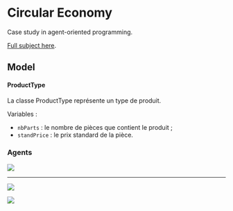 # Circular Economy

Case study in agent-oriented programming.

[Full subject here](https://github.com/EmmanuelADAM/jade/tree/english/issia23).

## Model

#### ProductType

La classe ProductType représente un type de produit.

Variables :

- `nbParts` : le nombre de pièces que contient le produit ;
- `standPrice` : le prix standard de la pièce.



### Agents

<!--
```
@startuml class

class User {
    Product[] products
    int skill
    int money
    int time
}

class RepairCafe {
    int cost
}

class SparePartsStore {
    int stock
    Part part ?
    int cost
}

class SecondHandStore {
    int stock
    Part part ?
    int cost
}

class Distributor {
    int cost
}

interface Product {
    float price
    Part[] parts
}
interface Part {
    
}

class Mouse {
    
}
enum MousePart {
    
}

class Screen {
    
}
enum ScreenPart {
    
}

class CoffeeMachine {
    
}
enum CoffeeMachinePart {
    
}

class WashingMachine {
    
}
enum WashingMachinePart {
    
}

class Dishwasher {
    
}
enum DishwasherPart {
    
}

class VacuumCleaner {
    
}
enum VacuumCleanerPart {
    
}

Product <|.r. Mouse : Implements
Product <|.r. Screen : Implements
Product <|.r. CoffeeMachine : Implements
Product <|.r. WashingMachine : Implements
Product <|.r. Dishwasher : Implements
Product <|.r. VacuumCleaner : Implements

Part <|.r. MousePart
Part <|.r. ScreenPart
Part <|.r. CoffeeMachinePart
Part <|.r. WashingMachinePart
Part <|.r. DishwasherPart
Part <|.r. VacuumCleanerPart


Product *-- "1..4" Part
User o-- "1..n" Product

User -> RepairCafe : visits
User -> SparePartsStore : visits
User -> SecondHandStore : visits
User -> Distributor : visits

@enduml```
-->


![](images/class.png)

---

<!--
```
@startuml sequence

start

:Broken Object;

if (Enough confidence and money?) then (Yes)
    :Repair Cafe;
    if (Fixed?) then (Yes)
        :Done;
else (No)
if (Enough confidence and money?) then (Yes)
    :Second Hand Store;
else (No)
if (Enough confidence and money?) then (Yes)
    :Spare Parts Store;
else (No)
if (Enough money?) then (Yes)
    :Distributor;
else (No)
    stop

@enduml```
-->

<!--
```
@startuml activity

start

:Broken Object;

if (Enough Confidence and Money?) then (Yes)
    :Repair Cafe;
    :Done;
else

:A;

if (Enough confidence and money?) then (Yes)
    :Repair Cafe;
elseif (Enough confidence and money?) then (Yes)
    :Second Hand Store;
elseif (Enough confidence and money?) then (Yes)
    :Spare Parts Store;
elseif (Enough money?) then (Yes)
    :Distributor;
else (No)
    :Done;
endif

stop

@enduml```
-->



<!--
```
@startuml main
title Main Process

(*) -> "Breakdown"
if "User has knowledge?" then
    -> [yes] "Repair check"
    if "Is repairable?" then
        -> [yes] "Look for needed part"
    endif
else
    -> [no] "CFP repair cafe for advice"
endif

"CFP repair cafe for advice" -> "Repair check"

@enduml```
-->

<!--
```
@startuml breakdown
title Activity diagram\nDealing with a breakdown

start
:Breakdown;
note left
    User has a __time limit__, 
    but __no budget limit__. 
    They always choose the 
    cheapest option until 
    they run out of time.
end note

if (User has knowledge?) then (yes)
else (no)
    group #lightYellow "Seeking advice" {
        :CFP repair cafe for advice; <<procedure>>
        if (Out of time?) then (yes)
            #pink:(D)
        else (no)
        endif
    }
endif

if (Is repairable?) then (yes)
else (no)
    #pink:(D)
endif

group #lightGreen "Seeking replacement part" {
    :CFP part stores for needed part; <<procedure>>
    if (Out of time?) then (yes)
        #pink:(D)
    else (no)
    endif
    if (Part found?) then (yes)
    else (no)
        #pink:(D)
    endif
}

if (Can user repair?) then (yes)
else (no)
    :CFP repair cafe for repair help; <<procedure>>
    note left
        User can't run 
        out of time here.
    end note
endif
stop

group #lightCoral "Replacing the product" {
    #pink:(D)
    :CFP distributors for new product; <<procedure>>
    stop
}
floating note
    When unable to repair
    the product or frustrated
    with the wait, users seek
    to buy a new one.
end note

@enduml```
-->

![](images/breakdown.png)

![](images/sequence.png)